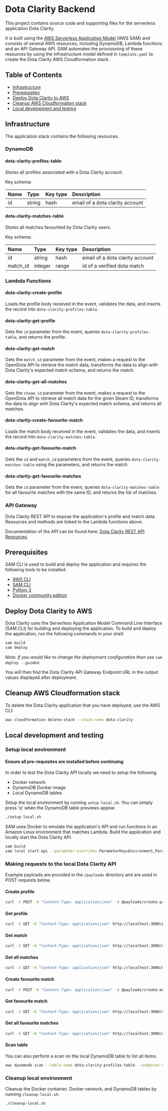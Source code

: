 # Dota Clarity Backend

This project contains source code and supporting files for the serverless application Dota Clarity.

It is built using the [AWS Serverless Application Model](https://docs.aws.amazon.com/serverless-application-model/latest/developerguide/what-is-sam.html) (AWS SAM) and consists of several AWS resources, including DynamoDB, Lambda functions and an API Gateway API. SAM automates the provisioning of these resources by using the infrastructure model defined in `template.yaml` to create the Dota Clarity AWS Cloudformation stack.

## Table of Contents
   * [Infrastructure](#Infrastructure)
   * [Prerequisites](#Prerequisites)
   * [Deploy Dota Clarity to AWS](#Deploy-Dota-Clarity-to-AWS)
   * [Cleanup AWS Cloudformation stack](#Cleanup-AWS-Cloudformation-stack)
   * [Local development and testing](#Local-development-and-testing)

## Infrastructure

The application stack contains the following resources.

### DynamoDB

#### dota-clarity-profiles-table

Stores all profiles associated with a Dota Clarity account.

Key schema:

| Name | Type   | Key type | Description                     |
| :--- | :----- | :------- | :------------------------------ |
| id   | string | hash     | email of a dota clarity account |

#### dota-clarity-matches-table

Stores all matches favourited by Dota Clarity users.

Key schema:

| Name     | Type    | Key type | Description                     |
| :------- | :------ | :------- |:------------------------------ |
| id       | string  | hash     | email of a dota clarity account |
| match_id | integer | range    | id of a verified dota match |

### Lambda Functions

#### dota-clarity-create-profile
Loads the profile body received in the event, validates the data, and inserts the record into `dota-clarity-profiles-table`.

#### dota-clarity-get-profile
Gets the `id` parameter from the event, queries `dota-clarity-profiles-table`, and returns the profile.

#### dota-clarity-get-match
Gets the `match_id` parameter from the event, makes a request to the OpenDota API to retrieve the match data, transforms the data to align with Dota Clarity's expected match schema, and returns the match.

#### dota-clarity-get-all-matches
Gets the `steam_id` parameter from the event, makes a request to the OpenDota API to retrieve all match data for the given Steam ID, transforms the data to align with Dota Clarity's expected match schema, and returns all matches.

#### dota-clarity-create-favourite-match
Loads the match body received in the event, validates the data, and inserts the record into `dota-clarity-matches-table`.

#### dota-clarity-get-favourite-match
Gets the `id` and `match_id` parameters from the event, queries `dota-clarity-matches-table` using the parameters, and returns the match.

#### dota-clarity-get-favourite-matches
Gets the `id` parameter from the event, queries `dota-clarity-matches-table` for all favourite matches with the same ID, and returns the list of matches.

### API Gateway

Dota Clarity REST API to expose the application's profile and match data.  Resources and methods are linked to the Lambda functions above. 

Documentation of the API can be found here: [Dota Clarity REST API Resources](/docs/README.md).

## Prerequisites

SAM CLI is used to build and deploy the application and requires the following tools to be installed.

- [AWS CLI](https://docs.aws.amazon.com/cli/latest/userguide/cli-chap-install.html)
- [SAM CLI](https://docs.aws.amazon.com/serverless-application-model/latest/developerguide/serverless-sam-cli-install.html)
- [Python 3](https://www.python.org/downloads/)
- [Docker community edition](https://hub.docker.com/search/?type=edition&offering=community)

## Deploy Dota Clarity to AWS

Dota Clarity uses the Serverless Application Model Command Line Interface (SAM CLI) for building and deploying the application. To build and deploy the application, run the following commands in your shell:

```bash
sam build
sam deploy
```

_Note: if you would like to change the deployment configuration then use `sam deploy --guided`._

You will then find the Dota Clarity API Gateway Endpoint URL in the output values displayed after deployment.

## Cleanup AWS Cloudformation stack

To delete the Dota Clarity application that you have deployed, use the AWS CLI:

```bash
aws cloudformation delete-stack --stack-name dota-clarity
```

## Local development and testing

### Setup local environment

#### Ensure all pre-requisites are installed before continuing

In order to test the Dota Clarity API locally we need to setup the following.

- Docker network
- DynamoDB Docker image
- Local DynamoDB tables

Setup the local environment by running `setup-local.sh`. You can simply press 'q' when the DynamoDB table previews appear.

```bash
./setup-local.sh
```

SAM uses Docker to emulate the application's API and run functions in an Amazon Linux environment that matches Lambda.
Build the application and locally start the Dota Clarity API.

```bash
sam build
sam local start-api --parameter-overrides ParameterKey=Environment,ParameterValue=local --docker-network dota-clarity
```

### Making requests to the local Dota Clarity API

Example payloads are provided in the `/payloads` directory and are used in POST requests below.

#### Create profile

```bash
curl -X POST -H "Content-Type: application/json" -d @payloads/create-profile.json http://localhost:3000/profiles
```

#### Get profile

```bash
curl -X GET -H "Content-Type: application/json" http://localhost:3000/profiles/bestdotaplayer@dota.com
```

#### Get match

```bash
curl -X GET -H "Content-Type: application/json" http://localhost:3000/matches/5392211187
```

#### Get all matches

```bash
curl -X GET -H "Content-Type: application/json" http://localhost:3000/matches/players/68726794
```

#### Create favourite match

```bash
curl -X POST -H "Content-Type: application/json" -d @payloads/create-match.json http://localhost:3000/matches/favourites/bestdotaplayer@dota.com
```

#### Get favourite match

```bash
curl -X GET -H "Content-Type: application/json" http://localhost:3000/matches/favourites/bestdotaplayer@dota.com/5392211187
```

#### Get all favourite matches

```bash
curl -X GET -H "Content-Type: application/json" http://localhost:3000/matches/favourites/bestdotaplayer@dota.com
```

#### Scan table

You can also perform a scan on the local DynamoDB table to list all items.

```bash
aws dynamodb scan --table-name dota-clarity-profiles-table --endpoint-url http://localhost:8000
```

### Cleanup local environment

Cleanup the Docker container, Docker network, and DynamoDB tables by running `cleanup-local.sh`:

```bash
./cleanup-local.sh
```

